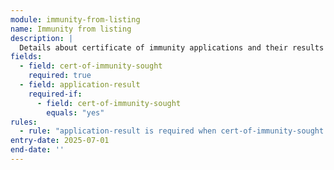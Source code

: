 ```yaml
---
module: immunity-from-listing
name: Immunity from listing
description: |
  Details about certificate of immunity applications and their results
fields:
  - field: cert-of-immunity-sought
    required: true
  - field: application-result
    required-if:
      - field: cert-of-immunity-sought
        equals: "yes"
rules:
  - rule: "application-result is required when cert-of-immunity-sought is 'yes'"
entry-date: 2025-07-01
end-date: ''
---
```


